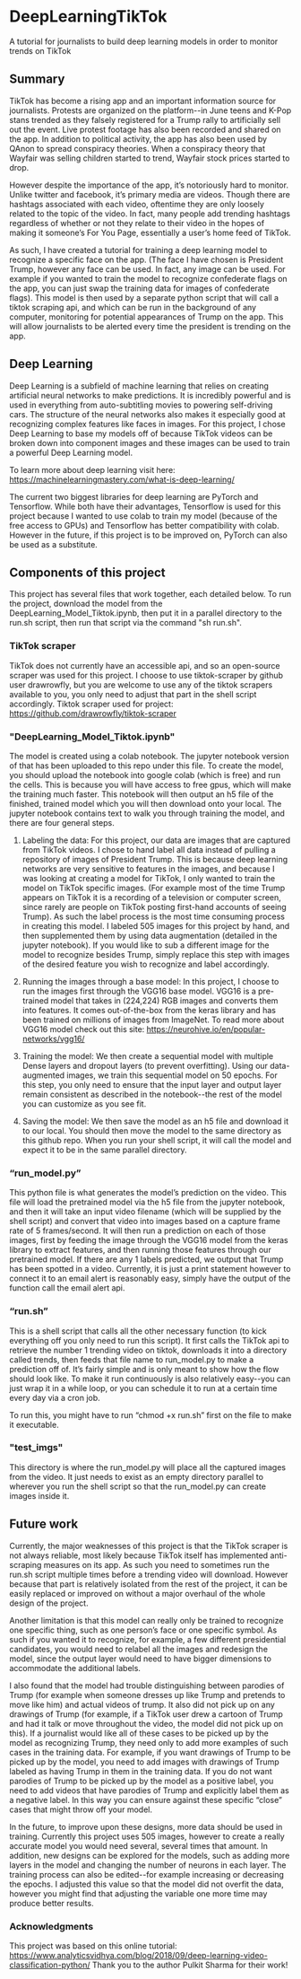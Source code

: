 # DeepLearningTikTok
A tutorial for journalists to build deep learning models in order to monitor trends on TikTok

## Summary

TikTok has become a rising app and an important information source for journalists. Protests are organized on the platform--in June teens and K-Pop stans trended as they falsely registered for a Trump rally to artificially sell out the event. Live protest footage has also been recorded and shared on the app. In addition to political activity, the app has also been used by QAnon to spread conspiracy theories. When a conspiracy theory that Wayfair was selling children started to trend, Wayfair stock prices started to drop.

However despite the importance of the app, it’s notoriously hard to monitor. Unlike twitter and facebook, it’s primary media are videos. Though there are hashtags associated with each video, oftentime they are only loosely related to the topic of the video. In fact, many people add trending hashtags regardless of whether or not they relate to their video in the hopes of making it someone’s For You Page, essentially a user’s home feed of TikTok.

As such, I have created a tutorial for training a deep learning model to recognize a specific face on the app. (The face I have chosen is President Trump, however any face can be used. In fact, any image can be used. For example if you wanted to train the model to recognize confederate flags on the app, you can just swap the training data for images of confederate flags). This model is then used by a separate python script that will call a tiktok scraping api, and which can be run in the background of any computer, monitoring for potential appearances of Trump on the app. This will allow journalists to be alerted every time the president is trending on the app.

## Deep Learning
Deep Learning is a subfield of machine learning that relies on creating artificial neural networks to make predictions. It is incredibly powerful and is used in everything from auto-subtitling movies to powering self-driving cars. The structure of the neural networks also makes it especially good at recognizing complex features like faces in images. For this project, I chose Deep Learning to base my models off of because TikTok videos can be broken down into component images and these images can be used to train a powerful Deep Learning model. 

To learn more about deep learning visit here: https://machinelearningmastery.com/what-is-deep-learning/

The current two biggest libraries for deep learning are PyTorch and Tensorflow. While both have their advantages, Tensorflow is used for this project because I wanted to use colab to train my model (because of the free access to GPUs) and Tensorflow has better compatibility with colab. However in the future, if this project is to be improved on, PyTorch can also be used as a substitute. 

## Components of this project
This project has several files that work together, each detailed below. To run the project, download the model from the DeepLearning_Model_Tiktok.ipynb, then put it in a parallel directory to the run.sh script, then run that script via the command "sh run.sh".

### TikTok scraper
TikTok does not currently have an accessible api, and so an open-source scraper was used for this project. I choose to use tiktok-scraper by github user drawrowfly, but you are welcome to use any of the tiktok scrapers available to you, you only need to adjust that part in the shell script accordingly.
Tiktok scraper used for project: https://github.com/drawrowfly/tiktok-scraper

### "DeepLearning_Model_Tiktok.ipynb"
The model is created using a colab notebook. The jupyter notebook version of that has been uploaded to this repo under this file. To create the model, you should upload the notebook into google colab (which is free) and run the cells. This is because you will have access to free gpus, which will make the training much faster. This notebook will then output an h5 file of the finished, trained model which you will then download onto your local. The jupyter notebook contains text to walk you through training the model, and there are four general steps.

1. Labeling the data: For this project, our data are images that are captured from TikTok videos. I chose to hand label all data instead of pulling a repository of images of President Trump. This is because deep learning networks are very sensitive to features in the images, and because I was looking at creating a model for TikTok, I only wanted to train the model on TikTok specific images. (For example most of the time Trump appears on TikTok it is a recording of a television or computer screen, since rarely are people on TikTok posting first-hand accounts of seeing Trump). As such the label process is the most time consuming process in creating this model. I labeled 505 images for this project by hand, and then supplemented them by using data augmentation (detailed in the jupyter notebook). If you would like to sub a different image for the model to recognize besides Trump, simply replace this step with images of the desired feature you wish to recognize and label accordingly. 

2. Running the images through a base model: In this project, I choose to run the images first through the VGG16 base model. VGG16 is a pre-trained model that takes in (224,224) RGB images and converts them into features. It comes out-of-the-box from the keras library and has been trained on millions of images from ImageNet. To read more about VGG16 model check out this site: https://neurohive.io/en/popular-networks/vgg16/

3. Training the model: We then create a sequential model with multiple Dense layers and dropout layers (to prevent overfitting). Using our data-augmented images, we train this sequential model on 50 epochs. For this step, you only need to ensure that the input layer and output layer remain consistent as described in the notebook--the rest of the model you can customize as you see fit. 

4. Saving the model: We then save the model as an h5 file and download it to our local. You should then move the model to the same directory as this github repo. When you run your shell script, it will call the model and expect it to be in the same parallel directory.

### “run_model.py”
This python file is what generates the model’s prediction on the video. This file will load the pretrained model via the h5 file from the jupyter notebook, and then it will take an input video filename (which will be supplied by the shell script) and convert that video into images based on a capture frame rate of 5 frames/second. It will then run a prediction on each of those images, first by feeding the image through the VGG16 model from the keras library to extract features, and then running those features through our pretrained model. If there are any 1 labels predicted, we output that Trump has been spotted in a video. Currently, it is just a print statement however to connect it to an email alert is reasonably easy, simply have the output of the function call the email alert api.

### “run.sh”
This is a shell script that calls all the other necessary function (to kick everything off you only need to run this script). It first calls the TikTok api to retrieve the number 1 trending video on tiktok, downloads it into a directory called trends, then feeds that file name to run_model.py to make a prediction off of. It’s fairly simple and is only meant to show how the flow should look like. To make it run continuously is also relatively easy--you can just wrap it in a while loop, or you can schedule it to run at a certain time every day via a cron job. 

To run this, you might have to run “chmod +x run.sh” first on the file to make it executable. 

### "test_imgs"
This directory is where the run_model.py will place all the captured images from the video. It just needs to exist as an empty directory parallel to wherever you run the shell script so that the run_model.py can create images inside it. 


## Future work
Currently, the major weaknesses of this project is that the TikTok scraper is not always reliable, most likely because TikTok itself has implemented anti-scraping measures on its app. As such you need to sometimes run the run.sh script multiple times before a trending video will download. However because that part is relatively isolated from the rest of the project, it can be easily replaced or improved on without a major overhaul of the whole design of the project. 

Another limitation is that this model can really only be trained to recognize one specific thing, such as one person’s face or one specific symbol. As such if you wanted it to recognize, for example, a few different presidential candidates, you would need to relabel all the images and redesign the model, since the output layer would need to have bigger dimensions to accommodate the additional labels. 

I also found that the model had trouble distinguishing between parodies of Trump (for example when someone dresses up like Trump and pretends to move like him) and actual videos of trump. It also did not pick up on any drawings of Trump (for example, if a TikTok user drew a cartoon of Trump and had it talk or move throughout the video, the model did not pick up on this). If a journalist would like all of these cases to be picked up by the model as recognizing Trump, they need only to add more examples of such cases in the training data. For example, if you want drawings of Trump to be picked up by the model, you need to add images with drawings of Trump labeled as having Trump in them in the training data. If you do not want parodies of Trump to be picked up by the model as a positive label, you need to add videos that have parodies of Trump and explicitly label them as a negative label. In this way you can ensure against these specific “close” cases that might throw off your model.

In the future, to improve upon these designs, more data should be used in training. Currently this project uses 505 images, however to create a really accurate model you would need several, several times that amount. In addition, new designs can be explored for the models, such as adding more layers in the model and changing the number of neurons in each layer. The training process can also be edited--for example increasing or decreasing the epochs. I adjusted this value so that the model did not overfit the data, however you might find that adjusting the variable one more time may produce better results. 


### Acknowledgments
This project was based on this online tutorial: https://www.analyticsvidhya.com/blog/2018/09/deep-learning-video-classification-python/
Thank you to the author Pulkit Sharma for their work!
